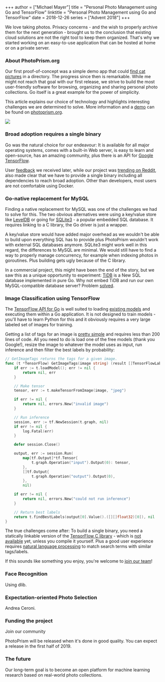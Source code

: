 +++
author = ["Michael Mayer"]
title = "Personal Photo Management using Go and TensorFlow"
linktitle = "Personal Photo Management using Go and TensorFlow"
date = 2018-12-26
series = ["Advent 2018"]
+++

We love taking photos. Privacy concerns - and the wish to properly archive them for the next generation -
brought us to the conclusion that existing cloud solutions are not the right tool to keep them organized.
That's why we started working on an easy-to-use application that can be hosted at home or on a private server.

### About PhotoPrism.org ###

Our first proof-of-concept was a simple demo app that could [find cat pictures](https://github.com/photoprism/photoprism/wiki/Screenshots) in a directory.
The progress since then is remarkable.
While me might not reach that goal with our first release, we strive to build the most user-friendly software for browsing, organizing and sharing
personal photo collections. Go itself is a great example for the power of simplicity.

This article explains our choice of technology and highlights interesting challenges we are determined to solve.
More information and a [demo](https://demo.photoprism.org/) can be found on [photoprism.org](https://photoprism.org/).

![](https://dl.photoprism.org/assets/img/usa.jpg)

### Broad adoption requires a single binary ###

Go was the natural choice for our endeavour: It is available for all major operating systems,
comes with a built-in Web server, is easy to learn and open-source, has an amazing community,
plus there is an API for [Google TensorFlow](https://www.tensorflow.org/).

User [feedback](https://github.com/photoprism/photoprism/wiki/Concerns) we received later, while our project was [trending on Reddit](https://www.reddit.com/r/golang/comments/9nwjpf/photoprism_personal_photo_management_powered_by/),
also made clear that we have to provide a single binary including all dependencies to reach broad adoption.
Other than developers, most users are not comfortable using Docker.

### Go-native replacement for MySQL ###

Finding a native replacement for MySQL was one of the challenges we had to solve for this.
The two obvious alternatives were using a key/value store like [LevelDB](https://github.com/google/leveldb)
or going for [SQLite3](https://github.com/mattn/go-sqlite3) - a popular
embedded SQL database. It requires linking to a C library, the Go driver is just a wrapper.

A key/value store would have added major overhead as we wouldn't be able to build upon everything
SQL has to provide plus PhotoPrism wouldn't work with external SQL databases anymore.
SQLite3 might work well in this regard, the differences to MySQL are minimal. We would still
have to find a way to properly manage concurrency, for example when indexing photos in goroutines.
Plus building gets ugly because of the C library.

In a commercial project, this might have been the end of the story, but we saw this as a unique
opportunity to experiment: [TiDB](https://github.com/pingcap/tidb) is a New SQL database implemented in pure Go.
Why not embed TiDB and run our own MySQL-compatible database server? Problem [solved](https://github.com/photoprism/photoprism/issues/60#issuecomment-448470212).

### Image Classification using TensorFlow ###

The [TensorFlow API for Go](https://www.tensorflow.org/install/lang_go) is well suited to loading [existing models](https://github.com/tensorflow/models/blob/master/research/slim/README.md) and executing them within a Go application.
It is not designed to train models - you'll have to learn Python for this and it obviously requires a very large labeled set of images for training.

Getting a list of tags for an image is [pretty simple](https://outcrawl.com/image-recognition-api-go-tensorflow) and requires less than 200 lines of code.
All you need to do is load one of the free models (thank you Google!), resize the image to whatever the model uses as input,
run inference and then filter the best labels by probability:

```go
// GetImageTags returns the tags for a given image.
func (t *TensorFlow) GetImageTags(image string) (result []TensorFlowLabel, err error) {
	if err := t.loadModel(); err != nil {
		return nil, err
	}

	// Make tensor
	tensor, err := t.makeTensorFromImage(image, "jpeg")

	if err != nil {
		return nil, errors.New("invalid image")
	}

	// Run inference
	session, err := tf.NewSession(t.graph, nil)
	if err != nil {
		log.Fatal(err)
	}

	defer session.Close()

	output, err := session.Run(
		map[tf.Output]*tf.Tensor{
			t.graph.Operation("input").Output(0): tensor,
		},
		[]tf.Output{
			t.graph.Operation("output").Output(0),
		},
		nil)

	if err != nil {
		return nil, errors.New("could not run inference")
	}

	// Return best labels
	return t.findBestLabels(output[0].Value().([][]float32)[0]), nil
}
```

The true challenges come after: To build a single binary, you need a statically linkable
version of the [TensorFlow C library](https://www.tensorflow.org/install/lang_c) - which is [not available](https://github.com/tensorflow/tensorflow/issues/15563) yet,
unless you compile it yourself. Plus a good user experience requires [natural language processing](https://github.com/photoprism/photoprism/wiki/Image-Classification#natural-language-processing) to match search terms with similar tags/labels.

If this sounds like something you enjoy, you're welcome to [join our team](https://docs.photoprism.org/en/latest/contribute/)!

### Face Recognition ###

Using dlib.

### Expectation-oriented Photo Selection ###

Andrea Ceroni.

### Funding the project ###

Join our community

PhotoPrism will be released when it's done in good quality. You can expect a release in the first half of 2019.

### The future ###

Our long-term goal is to become an open platform for machine learning research based on real-world photo collections.

